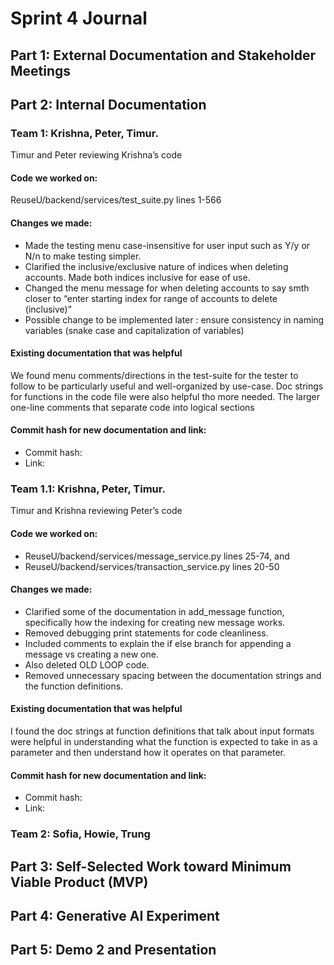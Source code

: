 # Sprint 4 Journal 

## Part 1: External Documentation and Stakeholder Meetings


## Part 2: Internal Documentation

### Team 1: Krishna, Peter, Timur. 
Timur and Peter reviewing Krishna’s code
	
#### Code we worked on: 
ReuseU/backend/services/test_suite.py lines 1-566

#### Changes we made: 

* Made the testing menu case-insensitive for user input such as Y/y or N/n to make testing simpler. 
* Clarified the inclusive/exclusive nature of indices when deleting accounts. Made both indices inclusive for ease of use.
* Changed the menu message for when deleting accounts to  say smth closer to “enter starting index for range of accounts to delete (inclusive)”
* Possible change to be implemented later : ensure consistency in naming variables (snake case and capitalization of variables)

#### Existing documentation that was helpful

We found menu comments/directions in the test-suite for the tester to follow to be particularly useful and well-organized by use-case. Doc strings for functions in the code file were also helpful tho more needed.
The larger one-line comments that separate code into logical sections

#### Commit hash for new documentation and link:
* Commit hash: 
* Link:



### Team 1.1: Krishna, Peter, Timur. 
Timur and Krishna reviewing Peter’s code
	
#### Code we worked on: 
* ReuseU/backend/services/message_service.py lines 25-74, and 
* ReuseU/backend/services/transaction_service.py lines 20-50

#### Changes we made: 

* Clarified some of the documentation in add_message function, specifically how the indexing for creating new message works. 
* Removed debugging print statements for code cleanliness.
*  Included comments to explain the if else branch for appending a message vs creating a new one. 
* Also deleted OLD LOOP code.
* Removed unnecessary spacing between the documentation strings and the function definitions.

#### Existing documentation that was helpful

I found the doc strings at function definitions that talk about input formats were helpful in understanding what the function is expected to take in as a parameter and then understand how it operates on that parameter. 



#### Commit hash for new documentation and link:
* Commit hash: 
* Link:




### Team 2: Sofia, Howie, Trung



## Part 3: Self-Selected Work toward Minimum Viable Product (MVP)

## Part 4: Generative AI Experiment

## Part 5: Demo 2 and Presentation